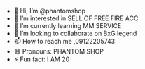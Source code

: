 - 👋 Hi, I’m @phantomshop
- 👀 I’m interested in SELL OF FREE FIRE ACC
- 🌱 I’m currently learning MM SERVICE
- 💞️ I’m looking to collaborate on BxG legend 
- 📫 How to reach me ,09122205743
- 😄 Pronouns: PHANTOM SHOP 
- ⚡ Fun fact: I AM 20

<!---
phantomshop/phantomshop is a ✨ special ✨ repository because its `README.md` (this file) appears on your GitHub profile.
You can click the Preview link to take a look at your changes.
--->
